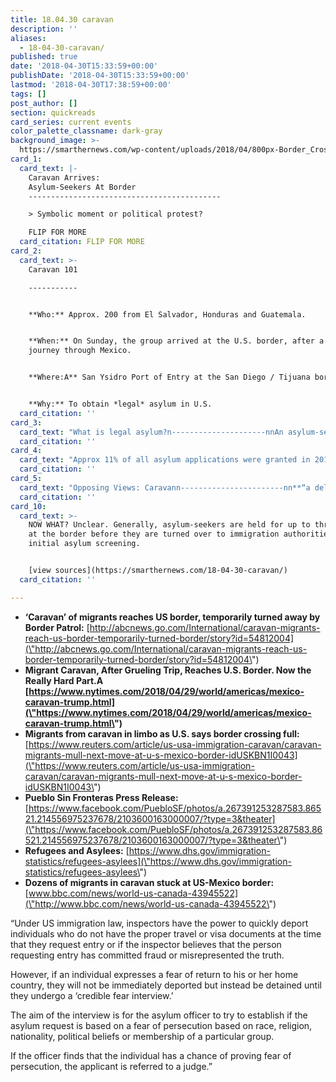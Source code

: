 ```yaml
---
title: 18.04.30 caravan
description: ''
aliases:
  - 18-04-30-caravan/
published: true
date: '2018-04-30T15:33:59+00:00'
publishDate: '2018-04-30T15:33:59+00:00'
lastmod: '2018-04-30T17:38:59+00:00'
tags: []
post_author: []
section: quickreads
card_series: current events
color_palette_classname: dark-gray
background_image: >-
  https://smarthernews.com/wp-content/uploads/2018/04/800px-Border_Crossing_2_San_Ysidro_8653645034.jpg
card_1:
  card_text: |-
    Caravan Arrives:  
    Asylum-Seekers At Border
    -------------------------------------------

    > Symbolic moment or political protest?

    FLIP FOR MORE
  card_citation: FLIP FOR MORE
card_2:
  card_text: >-
    Caravan 101

    -----------


    **Who:** Approx. 200 from El Salvador, Honduras and Guatemala.


    **When:** On Sunday, the group arrived at the U.S. border, after a monthlong
    journey through Mexico.


    **Where:A** San Ysidro Port of Entry at the San Diego / Tijuana border.


    **Why:** To obtain *legal* asylum in U.S.
  card_citation: ''
card_3:
  card_text: "What is legal asylum?n---------------------nnAn asylum-seeker is a non-citizen present in U.S. or seeking admission at a port of entry who claims a **well-founded fear of persecution** based on 1 of 5A ax1Cprotected groundsax1D:  n1. Religion  n2. Political opinion  n3. Membership in a particular social group  n4. Nationality  n5. Race"
  card_citation: ''
card_4:
  card_text: "Approx 11% of all asylum applications were granted in 2016n----------------------------------------------------------nn**TOP 5 COUNTRIES:**A China (21.9%), El Salvador (10.5%), Guatemala (9.5%), Honduras (7.4%) & Mexico (4.5%)nn**FYI:** San Ysidro is the nationax19s busiest border crossing. Immigration officials there processed 50 asylum cases a day from Oct – Feb."
  card_citation: ''
card_5:
  card_text: "Opposing Views: Caravann-----------------------nn**“a deliberate attempt to undermine our laws and overwhelm our system”**  nAG Jeff Sessionsnn**ax1CFor us, this is all about who we are as a country…I want it to be true that when we say, ax18Liberty & justice for all,ax19 we mean it.”**  nHeather Cronk, Showing Up for Racial Justice to NYT"
  card_citation: ''
card_10:
  card_text: >-
    NOW WHAT? Unclear. Generally, asylum-seekers are held for up to three days
    at the border before they are turned over to immigration authorities for an
    initial asylum screening.


    [view sources](https://smarthernews.com/18-04-30-caravan/)
  card_citation: ''

---
```

*   **‘Caravan’ of migrants reaches US border, temporarily turned away by Border Patrol:** [http://abcnews.go.com/International/caravan-migrants-reach-us-border-temporarily-turned-border/story?id=54812004](\"http://abcnews.go.com/International/caravan-migrants-reach-us-border-temporarily-turned-border/story?id=54812004\")
*   **Migrant Caravan, After Grueling Trip, Reaches U.S. Border. Now the Really Hard Part.A [https://www.nytimes.com/2018/04/29/world/americas/mexico-caravan-trump.html](\"https://www.nytimes.com/2018/04/29/world/americas/mexico-caravan-trump.html\")**
*   **Migrants from caravan in limbo as U.S. says border crossing full:** [https://www.reuters.com/article/us-usa-immigration-caravan/caravan-migrants-mull-next-move-at-u-s-mexico-border-idUSKBN1I0043](\"https://www.reuters.com/article/us-usa-immigration-caravan/caravan-migrants-mull-next-move-at-u-s-mexico-border-idUSKBN1I0043\")
*   **Pueblo Sin Fronteras Press Release:** [https://www.facebook.com/PuebloSF/photos/a.267391253287583.86521.214556975237678/2103600163000007/?type=3&theater](\"https://www.facebook.com/PuebloSF/photos/a.267391253287583.86521.214556975237678/2103600163000007/?type=3&theater\")
*   **Refugees and Asylees:** [https://www.dhs.gov/immigration-statistics/refugees-asylees](\"https://www.dhs.gov/immigration-statistics/refugees-asylees\")
*   **Dozens of migrants in caravan stuck at US-Mexico border:** [www.bbc.com/news/world-us-canada-43945522](\"http://www.bbc.com/news/world-us-canada-43945522\")

“Under US immigration law, inspectors have the power to quickly deport individuals who do not have the proper travel or visa documents at the time that they request entry or if the inspector believes that the person requesting entry has committed fraud or misrepresented the truth.

However, if an individual expresses a fear of return to his or her home country, they will not be immediately deported but instead be detained until they undergo a ‘credible fear interview.’

The aim of the interview is for the asylum officer to try to establish if the asylum request is based on a fear of persecution based on race, religion, nationality, political beliefs or membership of a particular group.

If the officer finds that the individual has a chance of proving fear of persecution, the applicant is referred to a judge.”